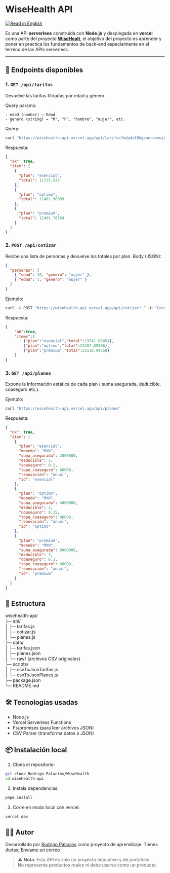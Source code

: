 # WiseHealth API
[![Read in English](https://img.shields.io/badge/🌐-Read%20in%20English-blue)](README.md)

Es una API **serverlees** construida con **Node.js** y desplegada en **vercel** como parte del proyecto **[WiseHealt](https://github.com/Rodrigo-Palacios/WiseHealth)**, el objetivo del proyecto es aprender y poner en practica los fundamentos de back-end especialmente en el terreno de las APIs serverless.

---

## 🚀 Endpoints disponibles    

### 1. `GET /api/tarifas`

Devuelve las tarifas filtradas por edad y género.

Query params:

    - edad (number) → Edad
    - genero (string) → "M", "F", "hombre", "mujer", etc.
Query:
```bash
curl "https://wisehealth-api.vercel.app/api/tarifas?edad=10&genero=mujer"
```
Respuesta:
```json
{
  "ok": true,
  "item": [
    {
      "plan": "esencial",
      "total": 11725.533
    },
    {
      "plan": "optimo",
      "total": 11461.90909
    },
    {
      "plan": "premium",
      "total": 12401.78564
    }
  ]
}
```

### 2. `POST /api/cotizar`

Recibe una lista de personas y devuelve los totales por plan.
Body (JSON):
```json
{
  "personas": [
    { "edad": 10, "genero": "mujer" },
    { "edad": 1, "genero": "mujer" }
  ]
}
```
Ejemplo:
```bash
curl -X POST "https://wisehealth-api.vercel.app/api/cotizar" ` -H "Content-Type: application/json" ` --data '{ "personas": [ { "edad": 10, "genero": "mujer" }, {"edad": 1, "genero": "mujer" } ]}'
```

Respuesta:
```json
{
    "ok":true,
    "items":[
        {"plan":"esencial","total":23741.68054},
        {"plan":"optimo","total":23207.89886},
        {"plan":"premium","total":25110.94658}
    ]
}
```

### 3. `GET /api/planes`

Expone la información estática de cada plan ( suma asegurada, deducible, coaseguro etc.).

Ejemplo:
```bash
curl "https://wisehealth-api.vercel.app/api/planes"
```

Respuesta:
```json
{
  "ok": true,
  "item": [
    {
      "plan": "esencial",
      "moneda": "MXN",
      "suma_asegurada": 2000000,
      "deducible": 3,
      "coaseguro": 0.2,
      "tope_coaseguro": 86000,
      "renovación": "anual",
      "id": "esencial"
    },
    {
      "plan": "optimo",
      "moneda": "MXN",
      "suma_asegurada": 4000000,
      "deducible": 3,
      "coaseguro": 0.15,
      "tope_coaseguro": 86000,
      "renovación": "anual",
      "id": "optimo"
    },
    {
      "plan": "premium",
      "moneda": "MXN",
      "suma_asegurada": 8000000,
      "deducible": 3,
      "coaseguro": 0.1,
      "tope_coaseguro": 86000,
      "renovación": "anual",
      "id": "premium"
    }
  ]
}
```

## 📂 Estructura
wisehealth-api/  
├─ api/  
│ ├─ tarifas.js  
│ ├─ cotizar.js  
│ └─ planes.js  
├─ data/  
│ ├─ tarifas.json  
│ ├─ planes.json  
│ └─ raw/ (archivos CSV originales)  
├─ scripts/  
│ ├─ csvToJsonTarifas.js  
│ └─ csvToJsonPlanes.js  
├─ package.json  
└─ README.md  

## 🛠️ Tecnologías usadas

- Node.js
- Vercel Serverless Functions
- Fs/promises (para leer archivos JSON)
- CSV Parser (transforma datos a JSON)

##  📦 Instalación local

1. Clona el repositorio:
```bash
git clone Rodrigo-Palacios/WiseHealth
cd wisehealth-api
```

2. Instala dependencias:
```bash
pnpm install
```

3. Corre en modo local con vercel:
```bash
vercel dev
```
## 🧑‍💻 Autor
Desarrollado por [Rodrigo Palacios](https://github.com/Rodrigo-Palacios) como proyecto de aprendizaje.
Tienes dudas, [Envíame un correo](mailto:rodrigo.palacios@rodrigocod.ing?subject=Consulta%20sobre%20WiseHealth&body=Hola%20Rodrigo,)


> ⚠️ **Nota**: Esta API es solo un proyecto educativo y de portafolio.  
> No representa productos reales ni debe usarse como un producto.
